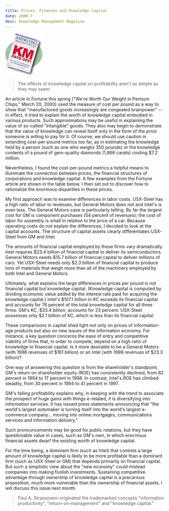 ```yaml
---
title: Prices, Finances and Knowledge Capital
date: 2000-7
desc: Knowledge Management Magazine
---
```


![cover art](0700-cover.jpg)

> The effects of knowledge capital on profitability aren't as simple as they may seem.


An article in Fortune this spring ("We're Worth Our Weight in Pentium
Chips," March 20, 2000) used the measure of cost per pound as a way
to show that "manufactured goods increasingly are congealed
brainpower" -- in effect, it tried to explain the worth of knowledge
capital embodied in various products. Such approximations may be
useful in explaining the value of so-called "intangible" goods. They
also may begin to demonstrate that the value of knowledge can reveal
itself only in the form of the price someone is willing to pay for
it. Of course, we should use caution in extending cost-per-pound
metrics too far, as in estimating the knowledge held by a person (such
as one who weighs 350 pounds) or the knowledge contents of a pound of
gem-quality diamonds (1,866 carats) costing $7.2 million.

Nevertheless, I found the cost-per-pound metrics a helpful means to
illuminate the connection between prices, the financial structures of
corporations and knowledge capital. A few examples from the Fortune
article are shown in the table below. I then set out to discover how
to rationalize the enormous disparities in these prices. 

My first approach was to examine differences in labor costs. USX-Steel
has a high ratio of labor to revenues, but General Motors does not and
Intel's is even less. The General Motors case is particularly
telling. By far the largest cost for GM is component purchases (54
percent of revenues); the cost of labor for assembly is small in
relation to the price of a car. Because operating costs do not explain
the differences, I decided to look at the capital accounts. The
structure of capital assets clearly differentiates USX-Steel from GM
and Intel.

The amounts of financial capital employed by these firms vary
dramatically. Intel requires $23.4 billion of financial capital to
deliver its semiconductors. General Motors needs $15.7 billion of
financial capital to deliver millions of cars. Yet USX-Steel needs
only $2.3 billion of financial capital to produce tons of materials
that weigh more than all of the machinery employed by both Intel and
General Motors.

Ultimately, what explains the large differences in prices per pound is
not financial capital but knowledge capital. (Knowledge capital is
computed by dividing economic value added by the interest rate paid
for acquiring the knowledge capital.) Intel's $107.1 billion in KC
exceeds its financial capital and accounts for 76 percent of the total
knowledge capital for all three firms. GM's KC, $33.4 billion,
accounts for 23 percent. USX-Steel possesses only $2.1 billion of KC,
which is less than its financial capital.

These comparisons in capital shed light not only on prices of
information-age products but also on new issues of the information
economy. For instance, a key question concerns the ease of entry and
competitive viability of firms that, in order to compete, depend on a
high ratio of knowledge to financial capital. Is it more desirable to
be a General Motors (with 1998 revenues of $161 billion) or an Intel
(with 1998 revenues of $23.3 billion)?

One way of answering this question is from the shareholder's
standpoint. GM's return on shareholder equity (ROE) has consistently
declined, from 82 percent in 1994 to 17 percent in 1998. In contrast,
Intel's ROE has climbed steadily, from 30 percent in 1994 to 41
percent in 1997.

GM's falling profitability explains why, in keeping with the trend to
associate the prospect of huge gains with things e-related, it is
diversifying into information services. It has issued press statements
announcing that "the world's largest automaker is turning itself into
the world's largest e-commerce company... moving into online
mortgages, communications services and information delivery."

Such pronouncements may be good for public relations, but they have
questionable value in cases, such as GM's own, in which enormous
financial assets dwarf the existing worth of knowledge capital. 

For the time being, a dominant firm (such as Intel) that controls a
large amount of knowledge capital is likely to be more profitable than
a dominant firm (such as USX-Steel or GM) that depends primarily on
financial capital. But such a simplistic view about the "new
economy" could mislead companies into making foolish
investments. Sustaining competitive advantage through ownership of
knowledge capital is a precarious proposition, much more vulnerable
than the ownership of financial assets. I will discuss this issue next
month. 

> Paul A. Strassmann originated the trademarked concepts "information
> productivity", "return-on-management" and "knowledge capital."
